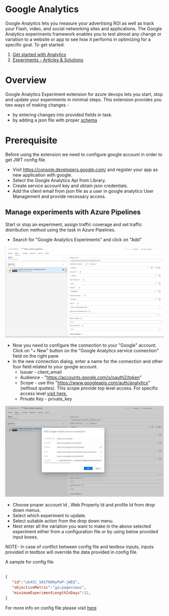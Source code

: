 # Google Analytics
Google Analytics lets you measure your advertising ROI as well as track your Flash, video, and social networking sites and applications. The Google Analytics experiments framework enables you to test almost any change or variation to a website or app to see how it performs in optimizing for a specific goal.
To get started:

1) [ Get started with Analytics](https://support.google.com/analytics/answer/1008015?hl=en)
2) [ Experiments - Articles & Solutions](https://developers.google.com/analytics/solutions/experiments)


# Overview
Google Analytics Experiment extension for azure devops lets you start, stop and update your experiments in minimal steps. This extension provides you two ways of making changes -

* by entering changes into provided fields in task.
* by adding a json file with proper [schema](https://aka.ms/googleanalyticsexperimentschema)

# Prerequisite
Before using the extension we need to configure google account in order to get JWT config file.

* Visit https://console.developers.google.com/ and register your app as new application with google.
* Select the Google Analytics Api from Library.
* Create service account key and obtain json credentials.
* Add the client email from json file as a user in google analytics User Management and provide necessary access.

## Manage experiments with Azure Pipelines
Start or stop an experiment, assign traffic coverage and set traffic distribution method using the task in Azure Pipelines.

* Search for "Google Analytics Experiments" and click on "Add"

![](images/1.JPG)

* Now you need to configure the connection to your "Google" account. Click on "+ New" button on the "Google Analytics service connection" field on the right pane
* In the new connection dialog, enter a name for the connection and other four field related to your google account.
    * Issuer - client_email
    * Audience - "https://accounts.google.com/o/oauth2/token"
    * Scope - use this "https://www.googleapis.com/auth/analytics" (without quotes). This scope provide top level access. For specific access level [visit here.](https://developers.google.com/analytics/devguides/config/mgmt/v3/mgmtReference/management/experiments)
    * Private Key - private_key

![](images/2.JPG)

* Choose proper account Id , Web Property Id and profile Id from drop down menus.
* Select which experiment to update.
* Select suitable action from the drop down menu.
* Next enter all the variation you want to make in the above selected experiment either from a configuration file or by using below provided input boxes.

NOTE- In case of conflict between config file and textbox inputs, inputs provided in textbox will override the data provided in config file.

A sample for config file
```json

{
   "id":"uk4SC_5ASfO0HyPwP-jWEQ",
   "objectiveMetric":"ga:pageviews",
   "minimumExperimentLengthInDays":32,
}
```
For more info on config file please visit [here](https://developers.google.com/analytics/devguides/config/mgmt/v3/mgmtReference/management/experiments)
